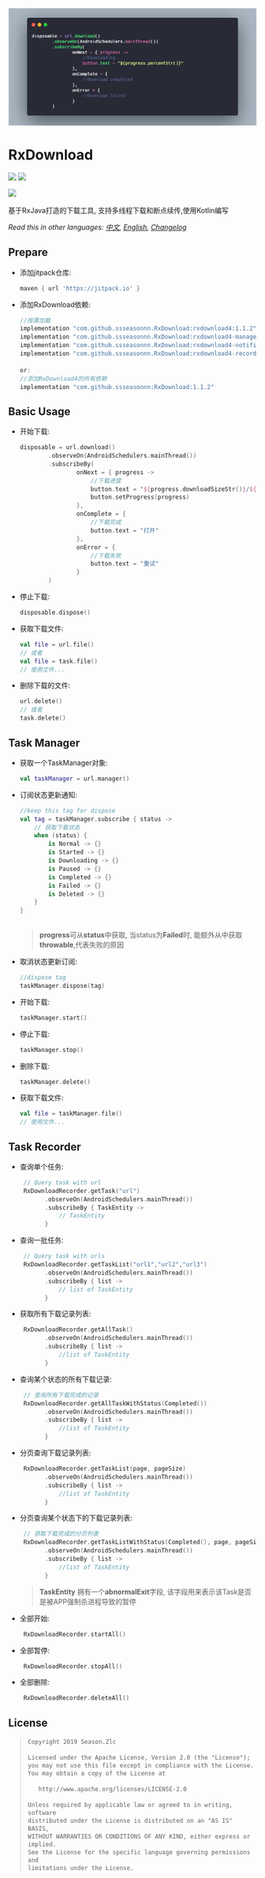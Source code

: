![](usage.png)

# RxDownload

![](https://img.shields.io/badge/language-kotlin-brightgreen.svg) ![](https://img.shields.io/badge/RxJava-2.0-blue.svg)

[![](https://jitpack.io/v/ssseasonnn/RxDownload.svg)](https://jitpack.io/#ssseasonnn/RxDownload)

基于RxJava打造的下载工具, 支持多线程下载和断点续传,使用Kotlin编写

*Read this in other languages: [中文](README.ch.md), [English](README.md), [Changelog](CHANGELOG.md)* 

## Prepare

- 添加jitpack仓库:

    ```gradle
    maven { url 'https://jitpack.io' }
    
- 添加RxDownload依赖:

    ```gradle
    //按需加载
    implementation "com.github.ssseasonnn.RxDownload:rxdownload4:1.1.2"
    implementation "com.github.ssseasonnn.RxDownload:rxdownload4-manager:1.1.2"
    implementation "com.github.ssseasonnn.RxDownload:rxdownload4-notification:1.1.2"
    implementation "com.github.ssseasonnn.RxDownload:rxdownload4-recorder:1.1.2"
    
    or: 
    //添加RxDownload4的所有依赖
    implementation "com.github.ssseasonnn:RxDownload:1.1.2"
    ```

## Basic Usage

- 开始下载:

    ```kotlin
    disposable = url.download()
            .observeOn(AndroidSchedulers.mainThread())
            .subscribeBy(
                    onNext = { progress ->
                        //下载进度
                        button.text = "${progress.downloadSizeStr()}/${progress.totalSizeStr()}"
                        button.setProgress(progress)
                    },
                    onComplete = {
                        //下载完成
                        button.text = "打开"
                    },
                    onError = {
                        //下载失败
                        button.text = "重试"
                    }
            )    
    ```

- 停止下载:

    ```kotlin
    disposable.dispose()    
    ```

- 获取下载文件:

    ```kotlin
    val file = url.file() 
    // 或者
    val file = task.file() 
    // 使用文件...    
    ```
- 删除下载的文件:

    ```kotlin
    url.delete()
    // 或者
    task.delete() 
    ```


## Task Manager

- 获取一个TaskManager对象:

    ```kotlin
    val taskManager = url.manager()
    ```
    
- 订阅状态更新通知:

    ```kotlin
    //keep this tag for dispose
    val tag = taskManager.subscribe { status ->
        // 获取下载状态
        when (status) {
            is Normal -> {}
            is Started -> {}
            is Downloading -> {}
            is Paused -> {}
            is Completed -> {}
            is Failed -> {}
            is Deleted -> {}
        }
    }
        
    ``` 
    
    > **progress**可从**status**中获取, 当status为**Failed**时, 能额外从中获取**throwable**,代表失败的原因
    
- 取消状态更新订阅:

    ```kotlin
    //dispose tag
    taskManager.dispose(tag)
    ```
    
- 开始下载:

    ```kotlin
    taskManager.start()
    ```

- 停止下载:

    ```kotlin
    taskManager.stop()
    ```
    
- 删除下载:

    ```kotlin
    taskManager.delete()
    ```

- 获取下载文件:

    ```kotlin
    val file = taskManager.file()
    // 使用文件...  
    ```

## Task Recorder

- 查询单个任务:

    ```kotlin
     // Query task with url
     RxDownloadRecorder.getTask("url")
           .observeOn(AndroidSchedulers.mainThread())
           .subscribeBy { TaskEntity ->
               // TaskEntity                        
           } 
    ``` 
    
- 查询一批任务:

    ```kotlin
     // Query task with urls
     RxDownloadRecorder.getTaskList("url1","url2","url3")
           .observeOn(AndroidSchedulers.mainThread())
           .subscribeBy { list ->
               // list of TaskEntity                        
           } 
    ```    
    
- 获取所有下载记录列表:

    ```kotlin
     RxDownloadRecorder.getAllTask()
           .observeOn(AndroidSchedulers.mainThread())
           .subscribeBy { list ->
               //list of TaskEntity                        
           }
    ```
    
- 查询某个状态的所有下载记录:

    ```kotlin
     // 查询所有下载完成的记录
     RxDownloadRecorder.getAllTaskWithStatus(Completed())
           .observeOn(AndroidSchedulers.mainThread())
           .subscribeBy { list ->
               //list of TaskEntity                        
           } 
    ``` 
    
- 分页查询下载记录列表:

    ```kotlin
     RxDownloadRecorder.getTaskList(page, pageSize)
           .observeOn(AndroidSchedulers.mainThread())
           .subscribeBy { list ->
               //list of TaskEntity                        
           }
    ```
    
- 分页查询某个状态下的下载记录列表:

    ```kotlin
     // 获取下载完成的分页列表
     RxDownloadRecorder.getTaskListWithStatus(Completed(), page, pageSize)
           .observeOn(AndroidSchedulers.mainThread())
           .subscribeBy { list ->
               //list of TaskEntity                        
           }
    ```

    > **TaskEntity** 拥有一个**abnormalExit**字段, 该字段用来表示该Task是否是被APP强制杀进程导致的暂停


- 全部开始:

    ```kotlin
     RxDownloadRecorder.startAll()
    ```
    
- 全部暂停:

    ```kotlin
     RxDownloadRecorder.stopAll()
    ```
    
- 全部删除:

    ```kotlin
     RxDownloadRecorder.deleteAll()
    ```

## License

> ```
> Copyright 2019 Season.Zlc
>
> Licensed under the Apache License, Version 2.0 (the "License");
> you may not use this file except in compliance with the License.
> You may obtain a copy of the License at
>
>    http://www.apache.org/licenses/LICENSE-2.0
>
> Unless required by applicable law or agreed to in writing, software
> distributed under the License is distributed on an "AS IS" BASIS,
> WITHOUT WARRANTIES OR CONDITIONS OF ANY KIND, either express or implied.
> See the License for the specific language governing permissions and
> limitations under the License.
> ```
